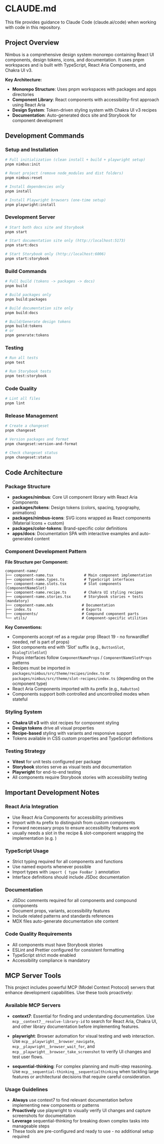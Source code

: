 # CLAUDE.md

This file provides guidance to Claude Code (claude.ai/code) when working with
code in this repository.

## Project Overview

Nimbus is a comprehensive design system monorepo containing React UI components,
design tokens, icons, and documentation. It uses pnpm workspaces and is built
with TypeScript, React Aria Components, and Chakra UI v3.

**Key Architecture:**

- **Monorepo Structure**: Uses pnpm workspaces with packages and apps
  directories
- **Component Library**: React components with accessibility-first approach
  using React Aria
- **Design System**: Token-driven styling system with Chakra UI v3 recipes
- **Documentation**: Auto-generated docs site and Storybook for component
  development

## Development Commands

### Setup and Installation

```bash
# Full initialization (clean install + build + playwright setup)
pnpm nimbus:init

# Reset project (remove node_modules and dist folders)
pnpm nimbus:reset

# Install dependencies only
pnpm install

# Install Playwright browsers (one-time setup)
pnpm playwright:install
```

### Development Server

```bash
# Start both docs site and Storybook
pnpm start

# Start documentation site only (http://localhost:5173)
pnpm start:docs

# Start Storybook only (http://localhost:6006)
pnpm start:storybook
```

### Build Commands

```bash
# Full build (tokens -> packages -> docs)
pnpm build

# Build packages only
pnpm build:packages

# Build documentation site only
pnpm build:docs

# Build/Generate design tokens
pnpm build:tokens
# or
pnpm generate:tokens
```

### Testing

```bash
# Run all tests
pnpm test

# Run Storybook tests
pnpm test:storybook
```

### Code Quality

```bash
# Lint all files
pnpm lint
```

### Release Management

```bash
# Create a changeset
pnpm changeset

# Version packages and format
pnpm changeset:version-and-format

# Check changeset status
pnpm changeset:status
```

## Code Architecture

### Package Structure

- **packages/nimbus**: Core UI component library with React Aria Components
- **packages/tokens**: Design tokens (colors, spacing, typography, animations)
- **packages/nimbus-icons**: SVG icons wrapped as React components (Material
  Icons + custom)
- **packages/color-tokens**: Brand-specific color definitions
- **apps/docs**: Documentation SPA with interactive examples and auto-generated
  content

### Component Development Pattern

**File Structure per Component:**

```
component-name/
├── component-name.tsx              # Main component implementation
├── component-name.types.ts         # TypeScript interfaces
├── component-name.slots.tsx        # Slot components (ComponentNameSlot)
├── component-name.recipe.ts        # Chakra UI styling recipes
├── component-name.stories.tsx      # Storybook stories + tests (mandatory)
├── component-name.mdx             # Documentation
├── index.ts                       # Exports
├── components/                    # Compound component parts
└── utils/                         # Component-specific utilities
```

**Key Conventions:**

- Components accept ref as a regular prop (React 19 - no forwardRef needed, ref is part of props)
- Slot components end with 'Slot' suffix (e.g., `ButtonSlot`, `DialogTitleSlot`)
- Props interfaces follow `ComponentNameProps` / `ComponentNameSlotProps`
  patterns
- Recipes must be imported in `packages/nimbus/src/theme/recipes/index.ts` or
  `packages/nimbus/src/theme/slot-recipes/index.ts` (depending on the ocmponent
  type)
- React Aria Components imported with `Ra` prefix (e.g., `RaButton`)
- Components support both controlled and uncontrolled modes when stateful

### Styling System

- **Chakra UI v3** with slot recipes for component styling
- **Design tokens** drive all visual properties
- **Recipe-based** styling with variants and responsive support
- Tokens available in CSS custom properties and TypeScript definitions

### Testing Strategy

- **Vitest** for unit tests configured per package
- **Storybook** stories serve as visual tests and documentation
- **Playwright** for end-to-end testing
- All components require Storybook stories with accessibility testing

## Important Development Notes

### React Aria Integration

- Use React Aria Components for accessibility primitives
- Import with `Ra` prefix to distinguish from custom components
- Forward necessary props to ensure accessibility features work
- usually needs a slot in the recipe & slot-component wrapping the
  implementation (e.g. <MenuTriggerSlot asChild><RaButton/></MenuTriggerSlot>)

### TypeScript Usage

- Strict typing required for all components and functions
- Use named exports whenever possible
- Import types with `import { type FooBar }` annotation
- Interface definitions should include JSDoc documentation

### Documentation

- JSDoc comments required for all components and compound components
- Document props, variants, accessibility features
- Include related patterns and standards references
- MDX files auto-generate documentation site content

### Code Quality Requirements

- All components must have Storybook stories
- ESLint and Prettier configured for consistent formatting
- TypeScript strict mode enabled
- Accessibility compliance is mandatory

## MCP Server Tools

This project includes powerful MCP (Model Context Protocol) servers that enhance development capabilities. Use these tools proactively:

### Available MCP Servers

- **context7**: Essential for finding and understanding documentation. Use `mcp__context7__resolve-library-id` to search for React Aria, Chakra UI, and other library documentation before implementing features.
  
- **playwright**: Browser automation for visual testing and web interaction. Use `mcp__playwright__browser_navigate`, `mcp__playwright__browser_wait_for`, and `mcp__playwright__browser_take_screenshot` to verify UI changes and test user flows.

- **sequential-thinking**: For complex planning and multi-step reasoning. Use `mcp__sequential-thinking__sequentialthinking` when tackling large features or architectural decisions that require careful consideration.

### Usage Guidelines

- **Always** use context7 to find relevant documentation before implementing new components or patterns
- **Proactively** use playwright to visually verify UI changes and capture screenshots for documentation
- **Leverage** sequential-thinking for breaking down complex tasks into manageable steps
- These tools are pre-configured and ready to use - no additional setup required
